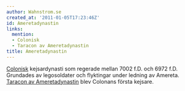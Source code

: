 ```yaml
---
author: Wahnstrom.se
created_at: '2011-01-05T17:23:46Z'
id: Ameretadynastin
links:
  mention:
  - Colonisk
  - Taracon av Ameretadynastin
title: Ameretadynastin
---
```


[Colonisk] kejsardynasti som regerade mellan 7002 f.D. och 6972 f.D. Grundades av legosoldater och
flyktingar under ledning av Amereta. [Taracon av Ameretadynastin] blev Colonans första kejsare.

  [Colonisk]: Colonisk
  [Taracon av Ameretadynastin]: Taracon_av_Ameretadynastin